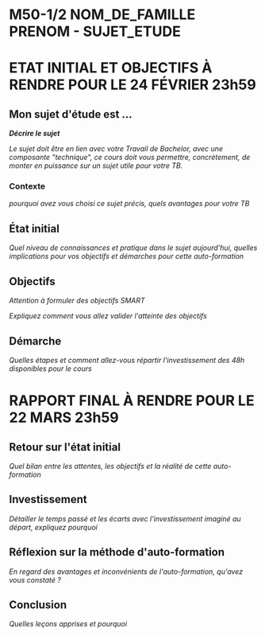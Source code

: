 # M50-1/2 NOM_DE_FAMILLE PRENOM - SUJET_ETUDE

# ETAT INITIAL ET OBJECTIFS À RENDRE POUR LE 24 FÉVRIER 23h59

## Mon sujet d'étude est ...

**_Décrire le sujet_**

_Le sujet doit être en lien avec votre Travail de Bachelor, avec une composante "technique", ce cours doit vous permettre, concrètement, de monter en puissance sur un sujet utile pour votre TB._ 

### Contexte

_pourquoi avez vous choisi ce sujet précis, quels avantages pour votre TB_

## État initial

_Quel niveau de connaissances et pratique dans le sujet aujourd'hui, quelles implications pour vos objectifs et démarches pour cette auto-formation_

## Objectifs

_Attention à formuler des objectifs SMART_

_Expliquez comment vous allez valider l'atteinte des objectifs_

## Démarche

_Quelles étapes et comment allez-vous répartir l'investissement des 48h disponibles pour le cours_


# RAPPORT FINAL À RENDRE POUR LE 22 MARS 23h59

## Retour sur l'état initial

_Quel bilan entre les attentes, les objectifs et la réalité de cette auto-formation_

## Investissement

_Détailler le temps passé et les écarts avec l'investissement imaginé au départ, expliquez pourquoi_

## Réflexion sur la méthode d'auto-formation

_En regard des avantages et inconvénients de l'auto-formation, qu'avez vous constaté ?_

## Conclusion

_Quelles leçons apprises et pourquoi_